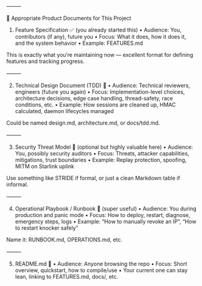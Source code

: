 ⸻

🧾 Appropriate Product Documents for This Project

1. Feature Specification ✅ (you already started this)
	•	Audience: You, contributors (if any), future you
	•	Focus: What it does, how it does it, and the system behavior
	•	Example: FEATURES.md

This is exactly what you’re maintaining now — excellent format for defining features and tracking progress.

⸻

2. Technical Design Document (TDD) 🧠
	•	Audience: Technical reviewers, engineers (future you again)
	•	Focus: Implementation-level choices, architecture decisions, edge case handling, thread-safety, race conditions, etc.
	•	Example: How sessions are cleaned up, HMAC calculated, daemon lifecycles managed

Could be named design.md, architecture.md, or docs/tdd.md.

⸻

3. Security Threat Model 🔐 (optional but highly valuable here)
	•	Audience: You, possibly security auditors
	•	Focus: Threats, attacker capabilities, mitigations, trust boundaries
	•	Example: Replay protection, spoofing, MITM on Starlink uplink

Use something like STRIDE if formal, or just a clean Markdown table if informal.

⸻

4. Operational Playbook / Runbook 🔧 (super useful)
	•	Audience: You during production and panic mode
	•	Focus: How to deploy, restart, diagnose, emergency steps, logs
	•	Example: “How to manually revoke an IP”, “How to restart knocker safely”

Name it: RUNBOOK.md, OPERATIONS.md, etc.

⸻

5. README.md 📘
	•	Audience: Anyone browsing the repo
	•	Focus: Short overview, quickstart, how to compile/use
	•	Your current one can stay lean, linking to FEATURES.md, docs/, etc.
